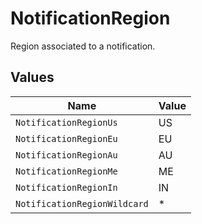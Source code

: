 # NotificationRegion

Region associated to a notification.


## Values

| Name                         | Value                        |
| ---------------------------- | ---------------------------- |
| `NotificationRegionUs`       | US                           |
| `NotificationRegionEu`       | EU                           |
| `NotificationRegionAu`       | AU                           |
| `NotificationRegionMe`       | ME                           |
| `NotificationRegionIn`       | IN                           |
| `NotificationRegionWildcard` | *                            |